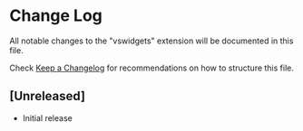 # Change Log

All notable changes to the "vswidgets" extension will be documented in this file.

Check [Keep a Changelog](http://keepachangelog.com/) for recommendations on how to structure this file.

## [Unreleased]

- Initial release
